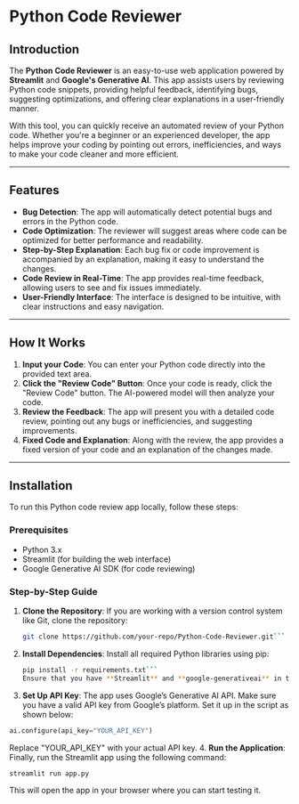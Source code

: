 # Python Code Reviewer

## Introduction

The **Python Code Reviewer** is an easy-to-use web application powered by **Streamlit** and **Google's Generative AI**. This app assists users by reviewing Python code snippets, providing helpful feedback, identifying bugs, suggesting optimizations, and offering clear explanations in a user-friendly manner.

With this tool, you can quickly receive an automated review of your Python code. Whether you're a beginner or an experienced developer, the app helps improve your coding by pointing out errors, inefficiencies, and ways to make your code cleaner and more efficient.

---

## Features

- **Bug Detection**: The app will automatically detect potential bugs and errors in the Python code.
- **Code Optimization**: The reviewer will suggest areas where code can be optimized for better performance and readability.
- **Step-by-Step Explanation**: Each bug fix or code improvement is accompanied by an explanation, making it easy to understand the changes.
- **Code Review in Real-Time**: The app provides real-time feedback, allowing users to see and fix issues immediately.
- **User-Friendly Interface**: The interface is designed to be intuitive, with clear instructions and easy navigation.

---

## How It Works

1. **Input your Code**: You can enter your Python code directly into the provided text area.
2. **Click the "Review Code" Button**: Once your code is ready, click the "Review Code" button. The AI-powered model will then analyze your code.
3. **Review the Feedback**: The app will present you with a detailed code review, pointing out any bugs or inefficiencies, and suggesting improvements.
4. **Fixed Code and Explanation**: Along with the review, the app provides a fixed version of your code and an explanation of the changes made.

---

## Installation

To run this Python code review app locally, follow these steps:

### Prerequisites

- Python 3.x
- Streamlit (for building the web interface)
- Google Generative AI SDK (for code reviewing)

### Step-by-Step Guide

1. **Clone the Repository**: If you are working with a version control system like Git, clone the repository:

   ```bash
   git clone https://github.com/your-repo/Python-Code-Reviewer.git```
2. **Install Dependencies**: Install all required Python libraries using pip:

   ```bash
   pip install -r requirements.txt```
   Ensure that you have **Streamlit** and **google-generativeai** in the requirements.txt file.
3. **Set Up API Key**:
The app uses Google’s Generative AI API. Make sure you have a valid API key from Google’s platform. Set it up in the script as shown below:
   
  ```python
  ai.configure(api_key="YOUR_API_KEY")
```
  Replace "YOUR_API_KEY" with your actual API key.
4.  **Run the Application**:
  Finally, run the Streamlit app using the following command:

  ```bash
  streamlit run app.py
```
  This will open the app in your browser where you can start testing it.
